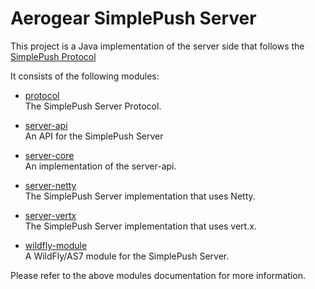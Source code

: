 # Aerogear SimplePush Server
This project is a Java implementation of the server side that follows the [SimplePush Protocol](https://wiki.mozilla.org/WebAPI/SimplePush/Protocol)

It consists of the following modules:  

* [protocol](https://github.com/danbev/aerogear-simplepush-server/tree/master/protocol)  
The SimplePush Server Protocol.

* [server-api](https://github.com/danbev/aerogear-simplepush-server/tree/master/server-api)  
An API for the SimplePush Server

* [server-core](https://github.com/danbev/aerogear-simplepush-server/tree/master/server-core)  
An implementation of the server-api.

* [server-netty](https://github.com/danbev/aerogear-simplepush-server/tree/master/server-netty)  
The SimplePush Server implementation that uses Netty.

* [server-vertx](https://github.com/danbev/aerogear-simplepush-server/tree/master/server-vertx)  
The SimplePush Server implementation that uses vert.x.

* [wildfly-module](https://github.com/danbev/aerogear-simplepush-server/tree/master/wildfly-module)  
A WildFly/AS7 module for the SimplePush Server.

Please refer to the above modules documentation for more information.

